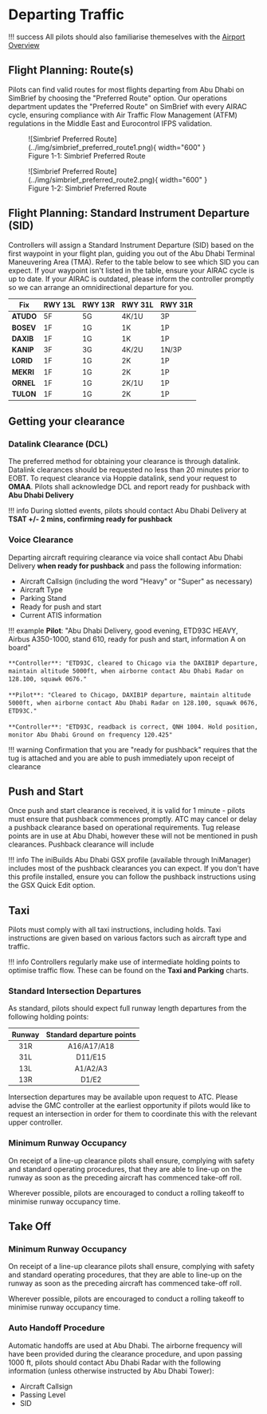 # Departing Traffic
!!! success
    All pilots should also familiarise themeselves with the [Airport Overview](overview)
    
## Flight Planning: Route(s)
Pilots can find valid routes for most flights departing from Abu Dhabi on SimBrief by choosing the "Preferred Route" option. Our operations department updates the "Preferred Route" on SimBrief with every AIRAC cycle, ensuring compliance with Air Traffic Flow Management (ATFM) regulations in the Middle East and Eurocontrol IFPS validation.

<figure markdown>
![Simbrief Preferred Route](../img/simbrief_preferred_route1.png){ width="600" }
  <figcaption>Figure 1-1: Simbrief Preferred Route</figcaption>
</figure>

<figure markdown>
![Simbrief Preferred Route](../img/simbrief_preferred_route2.png){ width="600" }
  <figcaption>Figure 1-2: Simbrief Preferred Route</figcaption>
</figure>

## Flight Planning: Standard Instrument Departure (SID)
Controllers will assign a Standard Instrument Departure (SID) based on the first waypoint in your flight plan, guiding you out of the Abu Dhabi Terminal Maneuvering Area (TMA). Refer to the table below to see which SID you can expect. If your waypoint isn't listed in the table, ensure your AIRAC cycle is up to date. If your AIRAC is outdated, please inform the controller promptly so we can arrange an omnidirectional departure for you.

|    Fix    | RWY 13L | RWY 13R | RWY 31L     | RWY 31R   |
|-----------|---------|---------|-------------|-----------|
| **ATUDO** | 5F      | 5G      | 4K/1U       | 3P        |
| **BOSEV** | 1F      | 1G      | 1K          | 1P        |
| **DAXIB** | 1F      | 1G      | 1K          | 1P        |
| **KANIP** | 3F      | 3G      | 4K/2U       | 1N/3P     |
| **LORID** | 1F      | 1G      | 2K          | 1P        |
| **MEKRI** | 1F      | 1G      | 2K          | 1P        |
| **ORNEL** | 1F      | 1G      | 2K/1U       | 1P        |
| **TULON** | 1F      | 1G      | 2K          | 1P        |

## Getting your clearance
### Datalink Clearance (DCL)
The preferred method for obtaining your clearance is through datalink. Datalink clearances should be requested no less than 20 minutes prior to EOBT. To request clearance via Hoppie datalink, send your request to **OMAA**. Pilots shall acknowledge DCL and report ready for pushback with **Abu Dhabi Delivery**

!!! info
    During slotted events, pilots should contact Abu Dhabi Delivery at **TSAT +/- 2 mins, confirming ready for pushback**

### Voice Clearance
Departing aircraft requiring clearance via voice shall contact Abu Dhabi Delivery **when ready for pushback** and pass the following information:

<ul>
    <li>Aircraft Callsign (including the word "Heavy" or "Super" as necessary)</li>
    <li>Aircraft Type</li>
    <li>Parking Stand</li>
    <li>Ready for push and start</li>
    <li>Current ATIS information</li>
</ul>

!!! example
    **Pilot**: "Abu Dhabi Delivery, good evening, ETD93C HEAVY, Airbus A350-1000, stand 610, ready for push and start, information A on board"

    **Controller**: "ETD93C, cleared to Chicago via the DAXIB1P departure, maintain altitude 5000ft, when airborne contact Abu Dhabi Radar on 128.100, squawk 0676."

    **Pilot**: "Cleared to Chicago, DAXIB1P departure, maintain altitude 5000ft, when airborne contact Abu Dhabi Radar on 128.100, squawk 0676, ETD93C."

    **Controller**: "ETD93C, readback is correct, QNH 1004. Hold position, monitor Abu Dhabi Ground on frequency 120.425"

!!! warning
    Confirmation that you are "ready for pushback" requires that the tug is attached and you are able to push immediately upon receipt of clearance

## Push and Start
Once push and start clearance is received, it is valid for 1 minute - pilots must ensure that pushback commences promptly. ATC may cancel or delay a pushback clearance based on operational requirements. Tug release points are in use at Abu Dhabi, however these will not be mentioned in push clearances. Pushback clearance will include

!!! info
    The iniBuilds Abu Dhabi GSX profile (available through IniManager) includes most of the pushback clearances you can expect. If you don't have this profile installed, ensure you can follow the pushback instructions using the GSX Quick Edit option.

## Taxi
Pilots must comply with all taxi instructions, including holds. Taxi instructions are given based on various factors such as aircraft type and traffic.

!!! info
    Controllers regularly make use of intermediate holding points to optimise traffic flow. These can be found on the **Taxi and Parking** charts.

### Standard Intersection Departures
As standard, pilots should expect full runway length departures from the following holding points:

| Runway | Standard departure points |
|:------:|:-------------------------:|
| 31R    | A16/A17/A18               |
| 31L    | D11/E15                   |
| 13L    | A1/A2/A3                  |
| 13R    | D1/E2                     |

Intersection departures may be available upon request to ATC. Please advise the GMC controller at the earliest opportunity if pilots would like to request an intersection in order for them to coordinate this with the relevant upper controller.

### Minimum Runway Occupancy
On receipt of a line-up clearance pilots shall ensure, complying with safety and standard operating procedures, that they are able to line-up on the runway as soon as the preceding aircraft has commenced take-off roll.

Wherever possible, pilots are encouraged to conduct a rolling takeoff to minimise runway occupancy time.

## Take Off
### Minimum Runway Occupancy
On receipt of a line-up clearance pilots shall ensure, complying with safety and standard operating procedures, that they are able to line-up on the runway as soon as the preceding aircraft has commenced take-off roll.

Wherever possible, pilots are encouraged to conduct a rolling takeoff to minimise runway occupancy time.

### Auto Handoff Procedure
Automatic handoffs are used at Abu Dhabi. The airborne frequency will have been provided during the clearance procedure, and upon passing 1000 ft, pilots should contact Abu Dhabi Radar with the following information (unless otherwise instructed by Abu Dhabi Tower):

<ul>
    <li> Aircraft Callsign </li>
    <li> Passing Level </li>
    <li> SID </li>
</ul>